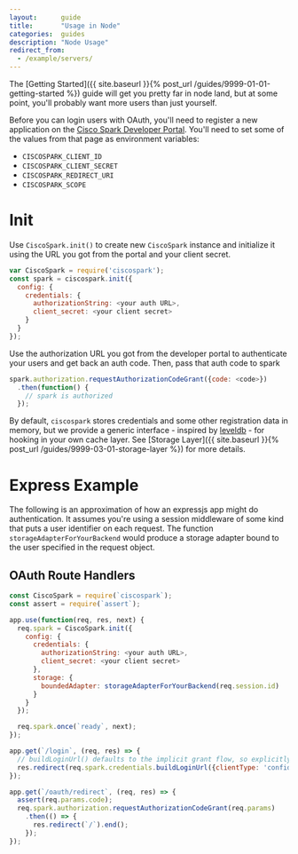 ```yaml
---
layout:      guide
title:       "Usage in Node"
categories:  guides
description: "Node Usage"
redirect_from:
  - /example/servers/
---
```


The [Getting Started]({{ site.baseurl }}{% post_url /guides/9999-01-01-getting-started %}) guide will get you pretty far in node land, but at some point, you'll probably want more users than just yourself.

Before you can login users with OAuth, you'll need to register a new application on the [Cisco Spark Developer Portal](https://developer.ciscospark.com/). You'll need to set some of the values from that page as environment variables:
- `CISCOSPARK_CLIENT_ID`
- `CISCOSPARK_CLIENT_SECRET`
- `CISCOSPARK_REDIRECT_URI`
- `CISCOSPARK_SCOPE`

# Init

Use `CiscoSpark.init()` to create new `CiscoSpark` instance and initialize it using the URL you got from the portal and your client secret.

```javascript
var CiscoSpark = require('ciscospark');
const spark = ciscospark.init({
  config: {
    credentials: {
      authorizationString: <your auth URL>,
      client_secret: <your client secret>
    }
  }
});
```

Use the authorization URL you got from the developer portal to authenticate your users and get back an auth code. Then, pass that auth code to spark

```javascript
spark.authorization.requestAuthorizationCodeGrant({code: <code>})
  .then(function() {
    // spark is authorized
  });
```

By default, `ciscospark` stores credentials and some other registration data in memory, but we provide a generic interface - inspired by [leveldb](https://www.npmjs.com/package/leveldb) - for hooking in your own cache layer. See [Storage Layer]({{ site.baseurl }}{% post_url /guides/9999-03-01-storage-layer %}) for more details.

# Express Example

The following is an approximation of how an expressjs app might do authentication. It assumes you're using a session middleware of some kind that puts a user identifier on each request. The function `storageAdapterForYourBackend` would produce a storage adapter bound to the user specified in the request object.

## OAuth Route Handlers

```javascript
const CiscoSpark = require(`ciscospark`);
const assert = require(`assert`);

app.use(function(req, res, next) {
  req.spark = CiscoSpark.init({
    config: {
      credentials: {
        authorizationString: <your auth URL>,
        client_secret: <your client secret>
      },
      storage: {
        boundedAdapter: storageAdapterForYourBackend(req.session.id)
      }
    }
  });

  req.spark.once(`ready`, next);
});

app.get(`/login`, (req, res) => {
  // buildLoginUrl() defaults to the implicit grant flow, so explicitly pass `confidential`
  res.redirect(req.spark.credentials.buildLoginUrl({clientType: 'confidential'})).end();
});

app.get(`/oauth/redirect`, (req, res) => {
  assert(req.params.code);
  req.spark.authorization.requestAuthorizationCodeGrant(req.params)
    .then(() => {
      res.redirect(`/`).end();
    });
});
```
